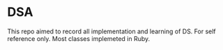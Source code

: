 # DSA

This repo aimed to record all implementation and learning of DS. For self reference only.
Most classes implemeted in Ruby.

